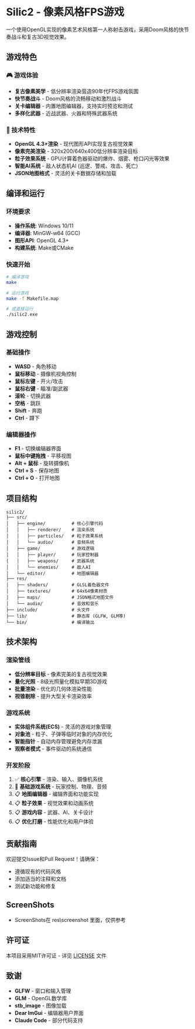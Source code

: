 # Silic2 - 像素风格FPS游戏

一个使用OpenGL实现的像素艺术风格第一人称射击游戏，采用Doom风格的快节奏战斗和复古3D视觉效果。

## 游戏特色

### 🎮 游戏体验
- **复古像素美学** - 低分辨率渲染营造90年代FPS游戏氛围
- **快节奏战斗** - Doom风格的流畅移动和激烈战斗
- **关卡编辑器** - 内置地图编辑器，支持实时预览和测试
- **多样化武器** - 近战武器、火器和特殊武器系统

### 🔧 技术特性
- **OpenGL 4.3+渲染** - 现代图形API实现复古视觉效果
- **像素完美渲染** - 320x200/640x400低分辨率渲染目标
- **粒子效果系统** - GPU计算着色器驱动的爆炸、烟雾、枪口闪光等效果
- **智能AI系统** - 敌人状态机AI (巡逻、警戒、攻击、死亡)
- **JSON地图格式** - 灵活的关卡数据存储和加载

## 编译和运行

### 环境要求
- **操作系统**: Windows 10/11
- **编译器**: MinGW-w64 (GCC)
- **图形API**: OpenGL 4.3+
- **构建系统**: Make或CMake

### 快速开始
```bash
# 编译游戏
make

# 运行游戏
make -f Makefile.map

# 或直接运行
./silic2.exe
```

## 游戏控制

### 基础操作
- **WASD** - 角色移动
- **鼠标移动** - 摄像机视角控制
- **鼠标左键** - 开火/攻击
- **鼠标右键** - 瞄准/副武器
- **滚轮** - 切换武器
- **空格** - 跳跃
- **Shift** - 奔跑
- **Ctrl** - 蹲下

### 编辑器操作
- **F1** - 切换编辑器界面
- **鼠标中键拖拽** - 平移视图
- **Alt + 鼠标** - 旋转摄像机
- **Ctrl + S** - 保存地图
- **Ctrl + O** - 打开地图

## 项目结构
```
silic2/
├── src/
│   ├── engine/          # 核心引擎代码
│   │   ├── renderer/    # 渲染系统
│   │   ├── particles/   # 粒子效果系统
│   │   └── audio/       # 音频系统
│   ├── game/            # 游戏逻辑
│   │   ├── player/      # 玩家控制器
│   │   ├── weapons/     # 武器系统
│   │   └── enemies/     # 敌人AI
│   └── editor/          # 地图编辑器
├── res/
│   ├── shaders/         # GLSL着色器文件
│   ├── textures/        # 64x64像素材质
│   ├── maps/            # JSON格式地图文件
│   └── audio/           # 音效和音乐
├── include/             # 头文件
├── lib/                 # 静态库 (GLFW, GLM等)
└── bin/                 # 编译输出
```

## 技术架构

### 渲染管线
- **低分辨率目标** - 像素完美的复古视觉效果
- **量化光照** - 8级光照量化模拟早期3D游戏
- **批量渲染** - 优化的几何体渲染性能
- **视锥剔除** - 提升大型关卡渲染效率

### 游戏系统
- **实体组件系统(ECS)** - 灵活的游戏对象管理
- **对象池** - 粒子、子弹等临时对象的内存优化
- **智能指针** - 自动内存管理避免内存泄漏
- **观察者模式** - 事件驱动的系统通信

### 开发阶段
1. ✅ **核心引擎** - 渲染、输入、摄像机系统
2. 🔄 **基础游戏系统** - 玩家控制、物理、音频
3. 📋 **地图编辑器** - 编辑界面和功能实现
4. 📋 **粒子效果** - 视觉效果和动画系统
5. 📋 **游戏内容** - 武器、AI、关卡设计
6. 📋 **优化打磨** - 性能优化和用户体验

## 贡献指南

欢迎提交Issue和Pull Request！请确保：
- 遵循现有的代码风格
- 添加适当的注释和文档
- 测试新功能和修复

## ScreenShots

- ScreenShots在 res\screenshot 里面，仅供参考

## 许可证

本项目采用MIT许可证 - 详见 [LICENSE](LICENSE) 文件

## 致谢

- **GLFW** - 窗口和输入管理
- **GLM** - OpenGL数学库
- **stb_image** - 图像加载
- **Dear ImGui** - 编辑器用户界面
- **Claude Code** - 部分代码支持
